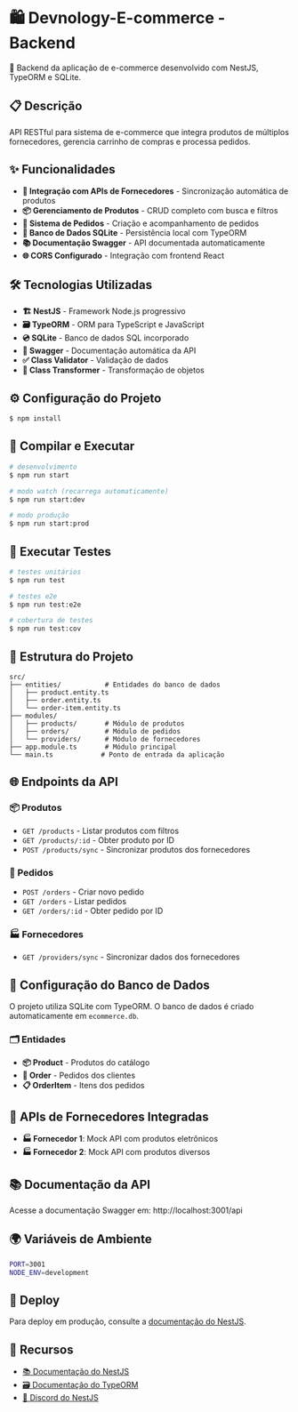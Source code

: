 # 🛍️ Devnology-E-commerce - Backend

🚀 Backend da aplicação de e-commerce desenvolvido com NestJS, TypeORM e SQLite.

## 📋 Descrição

API RESTful para sistema de e-commerce que integra produtos de múltiplos fornecedores, gerencia carrinho de compras e processa pedidos.

## ✨ Funcionalidades

- **🔗 Integração com APIs de Fornecedores** - Sincronização automática de produtos
- **📦 Gerenciamento de Produtos** - CRUD completo com busca e filtros
- **📝 Sistema de Pedidos** - Criação e acompanhamento de pedidos
- **💾 Banco de Dados SQLite** - Persistência local com TypeORM
- **📚 Documentação Swagger** - API documentada automaticamente
- **🌐 CORS Configurado** - Integração com frontend React

## 🛠️ Tecnologias Utilizadas

- **🏗️ NestJS** - Framework Node.js progressivo
- **🗃️ TypeORM** - ORM para TypeScript e JavaScript
- **💿 SQLite** - Banco de dados SQL incorporado
- **📖 Swagger** - Documentação automática da API
- **✅ Class Validator** - Validação de dados
- **🔄 Class Transformer** - Transformação de objetos

## ⚙️ Configuração do Projeto

```bash
$ npm install
```

## 🚀 Compilar e Executar

```bash
# desenvolvimento
$ npm run start

# modo watch (recarrega automaticamente)
$ npm run start:dev

# modo produção
$ npm run start:prod
```

## 🧪 Executar Testes

```bash
# testes unitários
$ npm run test

# testes e2e
$ npm run test:e2e

# cobertura de testes
$ npm run test:cov
```

## 📁 Estrutura do Projeto

```
src/
├── entities/           # Entidades do banco de dados
│   ├── product.entity.ts
│   ├── order.entity.ts
│   └── order-item.entity.ts
├── modules/
│   ├── products/       # Módulo de produtos
│   ├── orders/         # Módulo de pedidos
│   └── providers/      # Módulo de fornecedores
├── app.module.ts       # Módulo principal
└── main.ts            # Ponto de entrada da aplicação
```

## 🌐 Endpoints da API

### 📦 Produtos
- `GET /products` - Listar produtos com filtros
- `GET /products/:id` - Obter produto por ID
- `POST /products/sync` - Sincronizar produtos dos fornecedores

### 📝 Pedidos
- `POST /orders` - Criar novo pedido
- `GET /orders` - Listar pedidos
- `GET /orders/:id` - Obter pedido por ID

### 🏭 Fornecedores
- `GET /providers/sync` - Sincronizar dados dos fornecedores

## 💾 Configuração do Banco de Dados

O projeto utiliza SQLite com TypeORM. O banco de dados é criado automaticamente em `ecommerce.db`.

### 🗂️ Entidades

- **📦 Product** - Produtos do catálogo
- **📝 Order** - Pedidos dos clientes
- **📋 OrderItem** - Itens dos pedidos

## 🔗 APIs de Fornecedores Integradas

- **🏭 Fornecedor 1**: Mock API com produtos eletrônicos
- **🏭 Fornecedor 2**: Mock API com produtos diversos

## 📚 Documentação da API

Acesse a documentação Swagger em: http://localhost:3001/api

## 🌍 Variáveis de Ambiente

```bash
PORT=3001
NODE_ENV=development
```

## 🚀 Deploy

Para deploy em produção, consulte a [documentação do NestJS](https://docs.nestjs.com/deployment).

## 📖 Recursos

- [📚 Documentação do NestJS](https://docs.nestjs.com)
- [🗃️ Documentação do TypeORM](https://typeorm.io)
- [💬 Discord do NestJS](https://discord.gg/G7Qnnhy)
